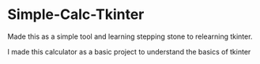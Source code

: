 # Simple-Calc-Tkinter

Made this as a simple tool and learning stepping stone to relearning tkinter.

I made this calculator as a basic project to understand the basics of tkinter
